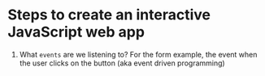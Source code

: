 # Steps to create an interactive JavaScript web app
1. What `events` are we listening to? For the form example, the event when the user clicks on the button (aka event driven programming)